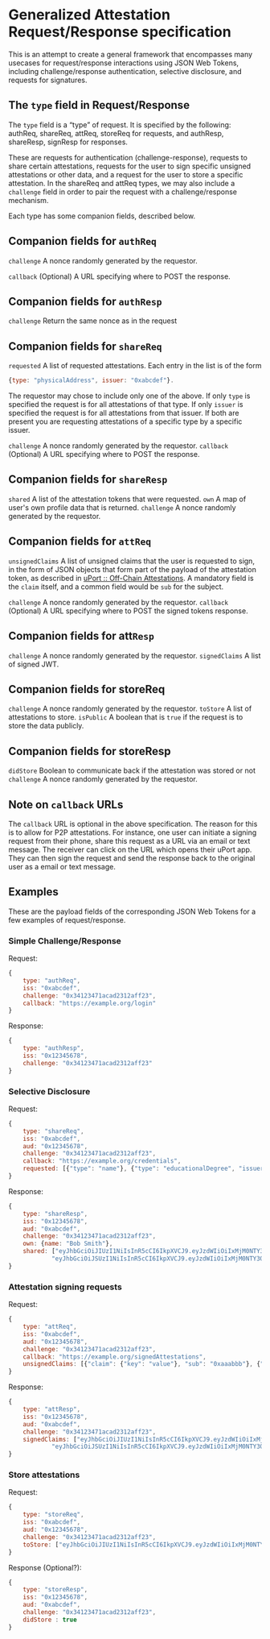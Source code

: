# Generalized Attestation Request/Response specification

This is an attempt to create a general framework that encompasses many usecases for request/response interactions using JSON Web Tokens, including challenge/response authentication, selective disclosure, and requests for signatures.

## The `type` field in Request/Response

The `type` field is a “type” of request. It is specified by the following: authReq, shareReq, attReq, storeReq for requests, and authResp, shareResp, signResp for responses.

These are requests for authentication (challenge-response), requests to share certain attestations, requests for the user to sign specific unsigned attestations or other data, and a request for the user to store a specific attestation. In the shareReq and attReq types, we may also include a `challenge` field in order to pair the request with a challenge/response mechanism.

Each type has some companion fields, described below.

## Companion fields for `authReq`

`challenge`  A nonce randomly generated by the requestor.

`callback` (Optional) A URL specifying where to POST the response.

## Companion fields for `authResp`

`challenge` Return the same nonce as in the request

## Companion fields for `shareReq`

`requested` A list of requested attestations. Each entry in the list is of the form 

```javascript
{type: "physicalAddress", issuer: "0xabcdef"}. 
```

The requestor may chose to include only one of the above. If only `type` is specified the request is for all attestations of that type. If only `issuer` is specified the request is for all attestations from that issuer. If both are present you are requesting attestations of a specific type by a specific issuer.

`challenge` A nonce randomly generated by the requestor.
`callback` (Optional) A URL specifying where to POST the response.

## Companion fields for `shareResp`

`shared` A list of the attestation tokens that were requested.
`own` A map of user's own profile data that is returned.
`challenge` A nonce randomly generated by the requestor.

## Companion fields for `attReq`

`unsignedClaims` A list of unsigned claims that the user is requested to sign, in the form of JSON objects that form part of the payload of the attestation token, as described in  [uPort :: Off-Chain Attestations](./off-chain_attestations.md). A mandatory field is the `claim` itself, and a common field would be `sub` for the subject.

`challenge` A nonce randomly generated by the requestor.
`callback` (Optional) A URL specifying where to POST the signed tokens response.

## Companion fields for att`Resp`

`challenge` A nonce randomly generated by the requestor.
`signedClaims` A list of signed JWT.

## Companion fields for storeReq

`challenge` A nonce randomly generated by the requestor.
`toStore` A list of attestations to store.
`isPublic` A boolean that is `true` if the request is to store the data publicly.

## Companion fields for storeResp

`didStore` Boolean to communicate back if the attestation was stored or not
`challenge` A nonce randomly generated by the requestor.

## Note on `callback` URLs

The `callback` URL is optional in the above specification. The reason for this is to allow for P2P attestations. For instance, one user can initiate a signing request from their phone, share this request as a URL via an email or text message. The receiver can click on the URL which opens their uPort app. They can then sign the request and send the response back to the original user as a email or text message.

## Examples

These are the payload fields of the corresponding JSON Web Tokens for a few examples of request/response.

### Simple Challenge/Response

Request:

```javascript
{
    type: "authReq",
    iss: "0xabcdef",
    challenge: "0x34123471acad2312aff23",
    callback: "https://example.org/login"
}
```

Response:

```javascript
{
    type: "authResp",
    iss: "0x12345678",
    challenge: "0x34123471acad2312aff23"
}
```

### Selective Disclosure

Request:

```javascript
{
    type: "shareReq",
    iss: "0xabcdef",
    aud: "0x12345678",
    challenge: "0x34123471acad2312aff23",
    callback: "https://example.org/credentials",
    requested: [{"type": "name"}, {"type": "educationalDegree", "issuer": "0x9876ffee"}]
}
```

Response:

```javascript
{
    type: "shareResp",
    iss: "0x12345678",
    aud: "0xabcdef",
    challenge: "0x34123471acad2312aff23",
    own: {name: "Bob Smith"},
    shared: ["eyJhbGciOiJIUzI1NiIsInR5cCI6IkpXVCJ9.eyJzdWIiOiIxMjM0NTY3ODkwIiwibmFtZSI6IkpvaG4gRG9lIiwiYWRtaW4iOnRydWV9.TJVA95OrM7E2cBab30RMHrHDcEfxjoYZgeFONFh7HgQ",
            "eyJhbGciOiJSUzI1NiIsInR5cCI6IkpXVCJ9.eyJzdWIiOiIxMjM0NTY3ODkwIiwibmFtZSI6IkpvaG4gSGVsbG8iLCJhZG1pbiI6dHJ1ZX0.wLbvoAfDHQ6_g24-OGVxKxgsd-jy4tusVSgC0QRzImJxNN-Ecgj63aHcFrzw0orhQ7vYjfSqfXxIzUbBhgitOyky68Urs2h8BPe-RiaDD8k-zZiXvl3MEiNEXwDvkGEhHorn4lojRWGBVEaWxUNFPoqrVLhHm8Z39y2nrlw8hb0"]
}
```

### Attestation signing requests

Request:

```javascript
{
    type: "attReq",
    iss: "0xabcdef",
    aud: "0x12345678",
    challenge: "0x34123471acad2312aff23",
    callback: "https://example.org/signedAttestations",
    unsignedClaims: [{"claim": {"key": "value"}, "sub": "0xaaabbb"}, {"claim": {"complexType": {"key1": "value1", "key2": "value2"}}}]
}
```

Response:

```javascript
{
    type: "attResp",
    iss: "0x12345678",
    aud: "0xabcdef",
    challenge: "0x34123471acad2312aff23",
    signedClaims: ["eyJhbGciOiJIUzI1NiIsInR5cCI6IkpXVCJ9.eyJzdWIiOiIxMjM0NTY3ODkwIiwibmFtZSI6IkpvaG4gRG9lIiwiYWRtaW4iOnRydWV9.TJVA95OrM7E2cBab30RMHrHDcEfxjoYZgeFONFh7HgQ",
            "eyJhbGciOiJSUzI1NiIsInR5cCI6IkpXVCJ9.eyJzdWIiOiIxMjM0NTY3ODkwIiwibmFtZSI6IkpvaG4gSGVsbG8iLCJhZG1pbiI6dHJ1ZX0.wLbvoAfDHQ6_g24-OGVxKxgsd-jy4tusVSgC0QRzImJxNN-Ecgj63aHcFrzw0orhQ7vYjfSqfXxIzUbBhgitOyky68Urs2h8BPe-RiaDD8k-zZiXvl3MEiNEXwDvkGEhHorn4lojRWGBVEaWxUNFPoqrVLhHm8Z39y2nrlw8hb0"]
}
```

### Store attestations

Request:

```javascript
{
    type: "storeReq",
    iss: "0xabcdef",
    aud: "0x12345678",
    challenge: "0x34123471acad2312aff23",
    toStore: ["eyJhbGciOiJIUzI1NiIsInR5cCI6IkpXVCJ9.eyJzdWIiOiIxMjM0NTY3ODkwIiwibmFtZSI6IkpvaG4gRG9lIiwiYWRtaW4iOnRydWV9.TJVA95OrM7E2cBab30RMHrHDcEfxjoYZgeFONFh7HgQ"]
}
```

Response (Optional?):

```javascript
{
    type: "storeResp",
    iss: "0x12345678",
    aud: "0xabcdef",
    challenge: "0x34123471acad2312aff23",
    didStore : true
}
```
